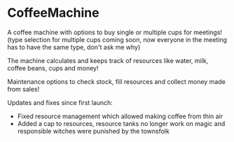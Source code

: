 # CoffeeMachine

A coffee machine with options to buy single or multiple cups for meetings!
(type selection for multiple cups coming soon, now everyone in the meeting has to have the same type, don't ask me why)

The machine calculates and keeps track of resources like water, milk, coffee beans, cups and money!

Maintenance options to check stock, fill resources and collect money made from sales!

Updates and fixes since first launch:
- Fixed resource management which allowed making coffee from thin air
- Added a cap to resources, resource tanks no longer work on magic and responsible witches were punished by the townsfolk
